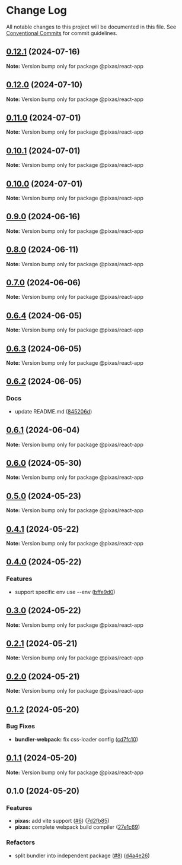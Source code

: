 # Change Log

All notable changes to this project will be documented in this file.
See [Conventional Commits](https://conventionalcommits.org) for commit guidelines.

## [0.12.1](https://github.com/kagawagao/pixas/compare/v0.12.0...v0.12.1) (2024-07-16)

**Note:** Version bump only for package @pixas/react-app

## [0.12.0](https://github.com/kagawagao/pixas/compare/v0.11.0...v0.12.0) (2024-07-10)

**Note:** Version bump only for package @pixas/react-app

## [0.11.0](https://github.com/kagawagao/pixas/compare/v0.10.1...v0.11.0) (2024-07-01)

**Note:** Version bump only for package @pixas/react-app

## [0.10.1](https://github.com/kagawagao/pixas/compare/v0.10.0...v0.10.1) (2024-07-01)

**Note:** Version bump only for package @pixas/react-app

## [0.10.0](https://github.com/kagawagao/pixas/compare/v0.9.1...v0.10.0) (2024-07-01)

**Note:** Version bump only for package @pixas/react-app

## [0.9.0](https://github.com/kagawagao/pixas/compare/v0.8.1...v0.9.0) (2024-06-16)

**Note:** Version bump only for package @pixas/react-app

## [0.8.0](https://github.com/kagawagao/pixas/compare/v0.7.3...v0.8.0) (2024-06-11)

**Note:** Version bump only for package @pixas/react-app

## [0.7.0](https://github.com/kagawagao/pixas/compare/v0.6.4...v0.7.0) (2024-06-06)

**Note:** Version bump only for package @pixas/react-app

## [0.6.4](https://github.com/kagawagao/pixas/compare/v0.6.3...v0.6.4) (2024-06-05)

**Note:** Version bump only for package @pixas/react-app

## [0.6.3](https://github.com/kagawagao/pixas/compare/v0.6.2...v0.6.3) (2024-06-05)

**Note:** Version bump only for package @pixas/react-app

## [0.6.2](https://github.com/kagawagao/pixas/compare/v0.6.1...v0.6.2) (2024-06-05)

### Docs

- update README.md ([845206d](https://github.com/kagawagao/pixas/commit/845206d6ce33c7d50c0aca5df357727abf580fe7))

## [0.6.1](https://github.com/kagawagao/pixas/compare/v0.6.0...v0.6.1) (2024-06-04)

**Note:** Version bump only for package @pixas/react-app

## [0.6.0](https://github.com/kagawagao/pixas/compare/v0.5.0...v0.6.0) (2024-05-30)

**Note:** Version bump only for package @pixas/react-app

## [0.5.0](https://github.com/kagawagao/pixas/compare/v0.4.1...v0.5.0) (2024-05-23)

**Note:** Version bump only for package @pixas/react-app

## [0.4.1](https://github.com/kagawagao/pixas/compare/v0.4.0...v0.4.1) (2024-05-22)

**Note:** Version bump only for package @pixas/react-app

## [0.4.0](https://github.com/kagawagao/pixas/compare/v0.3.0...v0.4.0) (2024-05-22)

### Features

- support specific env use --env ([bffe9d0](https://github.com/kagawagao/pixas/commit/bffe9d0b7675b12d4ee832c2c2595e6508ff9d67))

## [0.3.0](https://github.com/kagawagao/pixas/compare/v0.2.1...v0.3.0) (2024-05-22)

**Note:** Version bump only for package @pixas/react-app

## [0.2.1](https://github.com/kagawagao/pixas/compare/v0.2.0...v0.2.1) (2024-05-21)

**Note:** Version bump only for package @pixas/react-app

## [0.2.0](https://github.com/kagawagao/pixas/compare/v0.1.2...v0.2.0) (2024-05-21)

**Note:** Version bump only for package @pixas/react-app

## [0.1.2](https://github.com/kagawagao/pixas/compare/v0.1.1...v0.1.2) (2024-05-20)

### Bug Fixes

- **bundler-webpack:** fix css-loader config ([cd7fc10](https://github.com/kagawagao/pixas/commit/cd7fc106453a6bbaaa5b63ad2bb63bd3a543b0fb))

## [0.1.1](https://github.com/kagawagao/pixas/compare/v0.1.0...v0.1.1) (2024-05-20)

**Note:** Version bump only for package @pixas/react-app

## 0.1.0 (2024-05-20)

### Features

- **pixas:** add vite support ([#6](https://github.com/kagawagao/pixas/issues/6)) ([7d2fb85](https://github.com/kagawagao/pixas/commit/7d2fb85fd9d373fb633bbb8d2d7a68a1f6fb7978))
- **pixas:** complete webpack build compiler ([27e1c69](https://github.com/kagawagao/pixas/commit/27e1c694b72c0f1886b9358613d3d403bb70b9c1))

### Refactors

- split bundler into independent package ([#8](https://github.com/kagawagao/pixas/issues/8)) ([d4a4e26](https://github.com/kagawagao/pixas/commit/d4a4e267d0dc96799df3d4ff90871ae52d5d3fc6))
